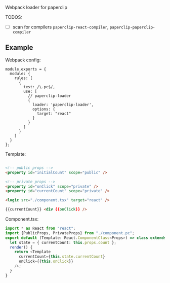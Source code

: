 Webpack loader for paperclip

TODOS:

- [ ] scan for compilers `paperclip-react-compiler`, `paperclip-paperclip-compiler`

## Example

Webpack config: 

```
module.exports = {
  module: {
    rules: [
      {
        test: /\.pc$/,
        use: [
          // paperclip-loader
          {
            loader: 'paperclip-loader',
            options: {
              target: "react"
            }
          }
        ]
      }
    ]
  }
};
```

Template:

```html

<!-- public props -->
<property id="initialCount" scope="public" />

<!-- private props -->
<property id="onClick" scope="private" />
<property id="currentCount" scope="private" />

<logic src="./component.tsx" target="react" />

{{currentCount}} <div {{onClick}} />
```

Component.tsx: 

```typescript
import * as React from "react";
import {PublicProps, PrivateProps} from "./component.pc";
export default (Template: React.ComponentClass<Props>) => class extends React.Component<PublicProps> {
  let state = { currentCount: this.props.count };
  render() {
    return <Template 
      currentCount={this.state.currentCount} 
      onClick={{this.onClick}} 
    />;
  }
}
```